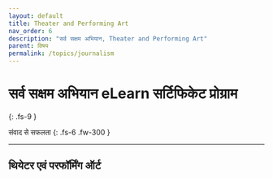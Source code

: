 ```yaml
---
layout: default
title: Theater and Performing Art
nav_order: 6
description: "सर्व सक्षम अभियान, Theater and Performing Art"
parent: विषय
permalink: /topics/journalism
---
```


# सर्व सक्षम अभियान eLearn सर्टिफिकेट प्रोग्राम
{: .fs-9 }

संवाद से सफलता
{: .fs-6 .fw-300 }

---

## थियेटर एवं परफॉर्मिंग ऑर्ट
